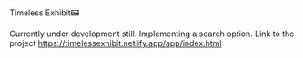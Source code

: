 Timeless Exhibit🖼️

Currently under development still. Implementing a search option.
Link to the project
https://timelessexhibit.netlify.app/app/index.html